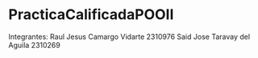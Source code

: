 # PracticaCalificadaPOOII
Integrantes:
Raul Jesus Camargo Vidarte 2310976
Said Jose Taravay del Aguila 2310269
